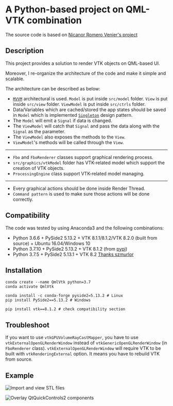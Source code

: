 # A Python-based project on QML-VTK combination

The source code is based on [Nicanor Romero Venier's project](https://github.com/nicanor-romero/QtVtk)

## Description

This project provides a solution to render VTK objects on QML-based UI.

Moreover, I re-organize the architecture of the code and make it simple and scalable.

The architecture can be described as below:

- [`MVVM`](https://en.wikipedia.org/wiki/Model%E2%80%93view%E2%80%93viewmodel) architectural is used. `Model` is put inside `src/model` folder. `View` is put inside `src/view` folder. `ViewModel` is put inside `src/ctrls` folder.
- Data/Variables which are cached/stored the app states should be saved in `Model` which is implemented [`Singleton`](https://en.wikipedia.org/wiki/Singleton_pattern) design pattern.
- The `Model` will emit a `Signal` if data is changed.
- The `ViewModel` will catch that `Signal` and pass the data along with the `Signal` as the parameter.
- The `ViewModel` also exposes the methods to the `View`.
- `ViewModel`'s methods will be called through the `View`.
---
- `Fbo` and `FboRenderer` classes support graphical rendering process.
- `src/graphics/vtkModel` folder has VTK-related model which support the creation of VTK objects.
- `ProcessingEngine` class support VTK-related model managing.
---
- Every graphical actions should be done inside Render Thread.
- `Command pattern` is used to make sure those actions will be done correctly.

## Compatibility

The code was tested by using Anaconda3 and the following combinations:
- Python 3.6.6 + PySide2 5.13.2 + VTK 8.1.1/8.1.2/VTK 8.2.0 (built from source) + Ubuntu 16.04/Windows 10
- Python 3.7.10 + PySide2 5.13.2 + VTK 8.1.2 (from [pypi](https://pypi.org/project/vtk))
- Python 3.7.5 + PySide2 5.13.1 + VTK 8.2 [Thanks szmurlor](https://github.com/szmurlor/QtVTK-Py)

## Installation

```shell
conda create --name QmlVtk python=3.7
conda activate QmlVtk

conda install -c conda-forge pyside2=5.13.2 # Linux
pip install PySide2==5.13.2 # Windows

pip install vtk==8.1.2 # check compatibility section
```

## Troubleshoot

If you want to use `vtkGPUVolumeRayCastMapper`, you have to use `vtkExternalOpenGLRenderWindow` instead of `vtkGenericOpenGLRenderWindow` (in `FboRenderer` class). `vtkExternalOpenGLRenderWindow` will require VTK to be built with `vtkRenderingExternal` option. It means you have to rebuild VTK from source.

## Example

![Import and view STL files](resources/QmlVtk_1.gif "Import and view STL files")

![Overlay QtQuickControls2 components](resources/QmlVtk_2.gif "Overlay QtQuickControls2 components")
